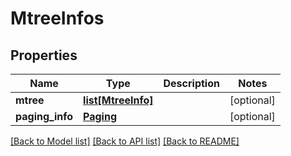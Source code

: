 # MtreeInfos

## Properties
Name | Type | Description | Notes
------------ | ------------- | ------------- | -------------
**mtree** | [**list[MtreeInfo]**](MtreeInfo.md) |  | [optional] 
**paging_info** | [**Paging**](Paging.md) |  | [optional] 

[[Back to Model list]](../README.md#documentation-for-models) [[Back to API list]](../README.md#documentation-for-api-endpoints) [[Back to README]](../README.md)


